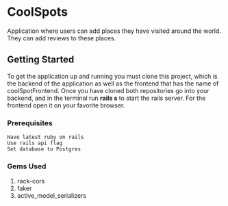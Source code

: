 # CoolSpots

Application where users can add places they have visited around the world. They can add reviews to these places.

## Getting Started

To get the application up and running you must clone this project, which is the backend of the application as well as the frontend that has the name of coolSpotFrontend. Once you have cloned both repositories go into your backend, and in the terminal run **rails s** to start the rails server. For the frontend open it on your favorite browser. 

### Prerequisites

```
Have latest ruby on rails
Use rails api flag
Set database to Postgres
```

### Gems Used

1. rack-cors  
2. faker
3. active_model_serializers
